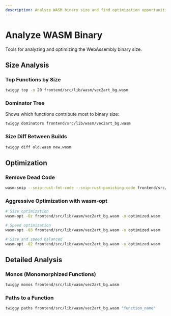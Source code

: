 ```yaml
---
description: Analyze WASM binary size and find optimization opportunities
---
```


# Analyze WASM Binary

Tools for analyzing and optimizing the WebAssembly binary size.

## Size Analysis

### Top Functions by Size
```bash
twiggy top -n 20 frontend/src/lib/wasm/vec2art_bg.wasm
```

### Dominator Tree
Shows which functions contribute most to binary size:
```bash
twiggy dominators frontend/src/lib/wasm/vec2art_bg.wasm
```

### Size Diff Between Builds
```bash
twiggy diff old.wasm new.wasm
```

## Optimization

### Remove Dead Code
```bash
wasm-snip --snip-rust-fmt-code --snip-rust-panicking-code frontend/src/lib/wasm/vec2art_bg.wasm -o optimized.wasm
```

### Aggressive Optimization with wasm-opt
```bash
# Size optimization
wasm-opt -Oz frontend/src/lib/wasm/vec2art_bg.wasm -o optimized.wasm

# Speed optimization
wasm-opt -O3 frontend/src/lib/wasm/vec2art_bg.wasm -o optimized.wasm

# Size and speed balanced
wasm-opt -O2 frontend/src/lib/wasm/vec2art_bg.wasm -o optimized.wasm
```

## Detailed Analysis

### Monos (Monomorphized Functions)
```bash
twiggy monos frontend/src/lib/wasm/vec2art_bg.wasm
```

### Paths to a Function
```bash
twiggy paths frontend/src/lib/wasm/vec2art_bg.wasm "function_name"
```